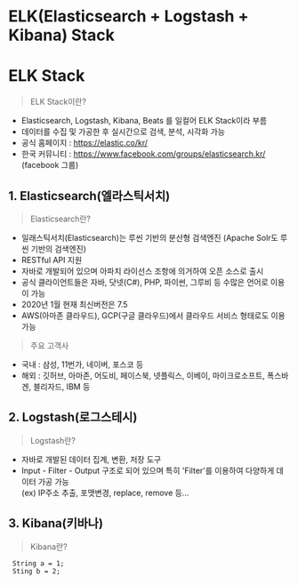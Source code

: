 ELK(Elasticsearch + Logstash + Kibana) Stack
===================

# ELK Stack
> ELK Stack이란?
- Elasticsearch, Logstash, Kibana, Beats 를 일컬어 ELK Stack이라 부름
- 데이터를 수집 및 가공한 후 실시간으로 검색, 분석, 시각화 가능
- 공식 홈페이지 : https://elastic.co/kr/ 
- 한국 커뮤니티 : https://www.facebook.com/groups/elasticsearch.kr/ (facebook 그룹)
   
   
## 1. Elasticsearch(엘라스틱서치)
> Elasticsearch란? 
- 일래스틱서치(Elasticsearch)는 루씬 기반의 분산형 검색엔진 (Apache Solr도 루씬 기반의 검색엔진)
- RESTful API 지원
- 자바로 개발되어 있으며 아파치 라이선스 조항에 의거하여 오픈 소스로 출시
- 공식 클라이언트들은 자바, 닷넷(C#), PHP, 파이썬, 그루비 등 수많은 언어로 이용이 가능
- 2020년 1월 현재 최신버전은 7.5
- AWS(아마존 클라우드), GCP(구글 클라우드)에서 클라우드 서비스 형태로도 이용 가능
   
> 주요 고객사
- 국내 : 삼성, 11번가, 네이버, 포스코 등
- 해외 : 깃허브, 아마존, 어도비, 페이스북, 넷플릭스, 이베이, 마이크로소프트, 폭스바겐, 블리자드, IBM 등


## 2. Logstash(로그스테시)
> Logstash란? 
- 자바로 개발된 데이터 집계, 변환, 저장 도구
- Input - Filter - Output 구조로 되어 있으며 특히 'Filter'를 이용하여 다양하게 데이터 가공 가능   
(ex) IP주소 추출, 포맷변경, replace, remove 등...

## 3. Kibana(키바나)
> Kibana란?
```
 String a = 1;
 Sting b = 2;
```

